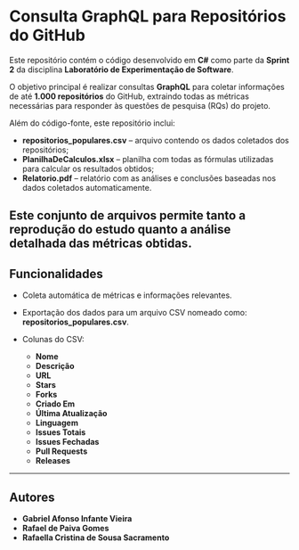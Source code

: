 # Consulta GraphQL para Repositórios do GitHub

Este repositório contém o código desenvolvido em **C#** como parte da **Sprint 2** da disciplina **Laboratório de Experimentação de Software**.

O objetivo principal é realizar consultas **GraphQL** para coletar informações de até **1.000 repositórios** do GitHub, extraindo todas as métricas necessárias para responder às questões de pesquisa (RQs) do projeto.

Além do código-fonte, este repositório inclui:

* **repositorios_populares.csv** – arquivo contendo os dados coletados dos repositórios;
* **PlanilhaDeCalculos.xlsx** – planilha com todas as fórmulas utilizadas para calcular os resultados obtidos;
* **Relatorio.pdf** – relatório com as análises e conclusões baseadas nos dados coletados automaticamente.

Este conjunto de arquivos permite tanto a reprodução do estudo quanto a análise detalhada das métricas obtidas.
---

## Funcionalidades

* Coleta automática de métricas e informações relevantes.
* Exportação dos dados para um arquivo CSV nomeado como: **repositorios_populares.csv**.
* Colunas do CSV:

  * **Nome**
  * **Descrição**
  * **URL**
  * **Stars** 
  * **Forks** 
  * **Criado Em** 
  * **Última Atualização** 
  * **Linguagem** 
  * **Issues Totais** 
  * **Issues Fechadas** 
  * **Pull Requests** 
  * **Releases**
    
---

## Autores

* **Gabriel Afonso Infante Vieira**
* **Rafael de Paiva Gomes**
* **Rafaella Cristina de Sousa Sacramento**
